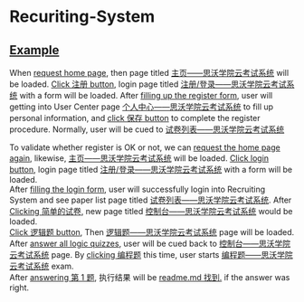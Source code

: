 # Recuriting-System


## [Example](- "register + login + logic puzzle + homework quiz")
When [request home page](- "#title=openHomePage()"), then page titled [主页——思沃学院云考试系统](- "?=#title") will be loaded.
[Click 注册 button](- "#registerPage=toRegister()"), login page titled [注册/登录——思沃学院云考试系统](- "?=#registerPage.getPageTitle()") with a form will be loaded.
After [filling up the register form](- "#userCenterPage=fillRegisterForm()"), user will getting into User Center page 
[个人中心——思沃学院云考试系统](- "?=#userCenterPage.getPageTitle()") to fill up personal information,
and [click 保存 button](- "#paperListPage=fillUpInfo()") to complete the register procedure. Normally, user will be cued to [试卷列表——思沃学院云考试系统](- "?=#paperListPage.getPageTitle()")
      

To validate whether register is OK or not, we can [request the home page again](- "#title=reOpenHomePage()"), likewise,  [主页——思沃学院云考试系统](- "?=#title") will be loaded.
[Click login button](- "#loginPage=toLogin()"), login page titled [注册/登录——思沃学院云考试系统](- "?=#loginPage.getPageTitle()") with a form will be loaded.  
After [filling the login form](- "#paperListPage=fillLoginForm()"), user will successfully login into Recruiting System and see paper list page titled 
[试卷列表——思沃学院云考试系统](- "?=#paperListPage.getPageTitle()").
After [Clicking 简单的试卷](- "#consolePage=clickEasyPaper()"), new page titled [控制台——思沃学院云考试系统](- "?=#consolePage.getPageTitle()") would be loaded.  
[Click 逻辑题 button](- "#logicPage=clickStartBtn()"),   Then [逻辑题——思沃学院云考试系统](- "?=#logicPage.getPageTitle()") page will be loaded.  
After [answer all logic quizzes](- "#consolePage=answerLogicQuizzes()"), user will be cued back to  [控制台——思沃学院云考试系统](- "?=#consolePage.getPageTitle()") page. 
By [clicking 编程题](- "#homeworkQuizPage=clickHomeworkQuizzes()") this time, user starts [编程题——思沃学院云考试系统](- "?=#homeworkQuizPage.getPageTitle()") exam.   
After [answering 第 1 题](- "#firstQuizExecutionResult=answerFirstHomeworkQuiz()"), 执行结果 will be [readme.md 找到.](- "?=#firstQuizExecutionResult") if the answer was right.  
 






